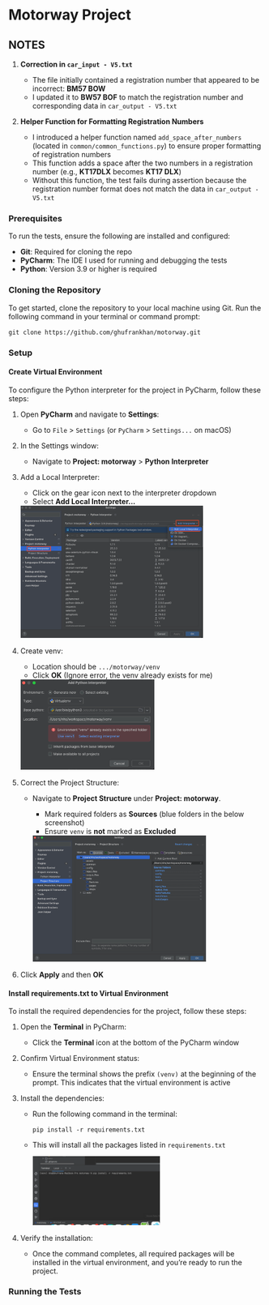 # Motorway Project

## NOTES

1. **Correction in `car_input - V5.txt`**
    - The file initially contained a registration number that appeared to be incorrect: **BM57 BOW**
    - I updated it to **BW57 BOF** to match the registration number and corresponding data in `car_output - V5.txt`

2. **Helper Function for Formatting Registration Numbers**
    - I introduced a helper function named `add_space_after_numbers` (located in `common/common_functions.py`) to ensure
      proper formatting of registration numbers
    - This function adds a space after the two numbers in a registration number (e.g., **KT17DLX** becomes **KT17 DLX**)
    - Without this function, the test fails during assertion because the registration number format does not match the
      data in `car_output - V5.txt`
   
### Prerequisites

To run the tests, ensure the following are installed and configured:

- **Git**: Required for cloning the repo
- **PyCharm**: The IDE I used for running and debugging the tests
- **Python**: Version 3.9 or higher is required

### Cloning the Repository

To get started, clone the repository to your local machine using Git. Run the following command in your terminal or
command prompt:

```
git clone https://github.com/ghufrankhan/motorway.git
```

### Setup

#### Create Virtual Environment

To configure the Python interpreter for the project in PyCharm, follow these steps:

1. Open **PyCharm** and navigate to **Settings**:
    - Go to `File` > `Settings` (or `PyCharm` > `Settings...` on macOS)

2. In the Settings window:
    - Navigate to **Project: motorway** > **Python Interpreter**

3. Add a Local Interpreter:
    - Click on the gear icon next to the interpreter dropdown
    - Select **Add Local Interpreter...**

   <img src="assets/pycharm-interpreter.png" alt="PyCharm Add Interpreter" width="75%" />

4. Create venv:
    - Location should be `.../motorway/venv`
    - Click **OK** (Ignore error, the venv already exists for me)

   <img src="assets/pycharm-create-venv.png" alt="PyCharm Add Virtual Environment" width="55%" />

5. Correct the Project Structure:
    - Navigate to **Project Structure** under **Project: motorway**.
        - Mark required folders as **Sources** (blue folders in the below screenshot)
        - Ensure `venv` is **not** marked as **Excluded**

      <img src="assets/pycharm-structure.png" alt="PyCharm Project Structure" width="75%" />

6. Click **Apply** and then **OK**

#### Install requirements.txt to Virtual Environment

To install the required dependencies for the project, follow these steps:

1. Open the **Terminal** in PyCharm:
    - Click the **Terminal** icon at the bottom of the PyCharm window

2. Confirm Virtual Environment status:
    - Ensure the terminal shows the prefix `(venv)` at the beginning of the prompt. This indicates that the virtual
      environment is active

3. Install the dependencies:
    - Run the following command in the terminal:
      ```
      pip install -r requirements.txt
      ```
    - This will install all the packages listed in `requirements.txt`

      <img src="assets/pip-install.png" alt="Pip Install Screenshot" width="55%" />

4. Verify the installation:
    - Once the command completes, all required packages will be installed in the virtual environment, and you’re ready
      to run the project.

### Running the Tests
